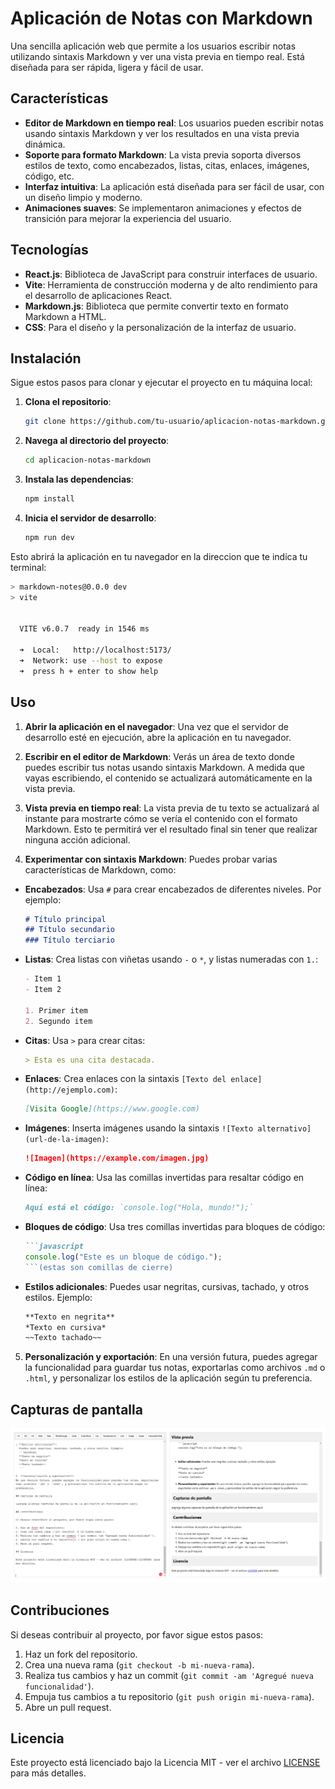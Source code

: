 # Aplicación de Notas con Markdown

Una sencilla aplicación web que permite a los usuarios escribir notas utilizando sintaxis Markdown y ver una vista previa en tiempo real. Está diseñada para ser rápida, ligera y fácil de usar.

## Características

- **Editor de Markdown en tiempo real**: Los usuarios pueden escribir notas usando sintaxis Markdown y ver los resultados en una vista previa dinámica.
- **Soporte para formato Markdown**: La vista previa soporta diversos estilos de texto, como encabezados, listas, citas, enlaces, imágenes, código, etc.
- **Interfaz intuitiva**: La aplicación está diseñada para ser fácil de usar, con un diseño limpio y moderno.
- **Animaciones suaves**: Se implementaron animaciones y efectos de transición para mejorar la experiencia del usuario.

## Tecnologías

- **React.js**: Biblioteca de JavaScript para construir interfaces de usuario.
- **Vite**: Herramienta de construcción moderna y de alto rendimiento para el desarrollo de aplicaciones React.
- **Markdown.js**: Biblioteca que permite convertir texto en formato Markdown a HTML.
- **CSS**: Para el diseño y la personalización de la interfaz de usuario.

## Instalación

Sigue estos pasos para clonar y ejecutar el proyecto en tu máquina local:

1. **Clona el repositorio**:

   ```bash
   git clone https://github.com/tu-usuario/aplicacion-notas-markdown.git
   ```
2. **Navega al directorio del proyecto**:
   ```bash
   cd aplicacion-notas-markdown

   ```

3. **Instala las dependencias**:
   ```bash
   npm install
   ```
4. **Inicia el servidor de desarrollo**:

   ```bash
   npm run dev
   ```
Esto abrirá la aplicación en tu navegador en la direccion que te indica tu terminal:
   ```bash
   > markdown-notes@0.0.0 dev
   > vite


     VITE v6.0.7  ready in 1546 ms

     ➜  Local:   http://localhost:5173/
     ➜  Network: use --host to expose
     ➜  press h + enter to show help
   ```
## Uso

1. **Abrir la aplicación en el navegador**:
   Una vez que el servidor de desarrollo esté en ejecución, abre la aplicación en tu navegador. 


2. **Escribir en el editor de Markdown**:
Verás un área de texto donde puedes escribir tus notas usando sintaxis Markdown. A medida que vayas escribiendo, el contenido se actualizará automáticamente en la vista previa.

3. **Vista previa en tiempo real**:
La vista previa de tu texto se actualizará al instante para mostrarte cómo se vería el contenido con el formato Markdown. Esto te permitirá ver el resultado final sin tener que realizar ninguna acción adicional.

4. **Experimentar con sintaxis Markdown**:
Puedes probar varias características de Markdown, como:

- **Encabezados**:
  Usa `#` para crear encabezados de diferentes niveles. Por ejemplo:
  ```markdown
  # Título principal
  ## Título secundario
  ### Título terciario
  ```
- **Listas**:
  Crea listas con viñetas usando `-` o `*`, y listas numeradas con `1.`:
  ```markdown
  - Item 1
  - Item 2
  
  1. Primer item
  2. Segundo item
  ```

- **Citas**:
  Usa `>` para crear citas:
  ```markdown
  > Esta es una cita destacada.
  ```

- **Enlaces**:
  Crea enlaces con la sintaxis `[Texto del enlace](http://ejemplo.com)`:
  ```markdown
  [Visita Google](https://www.google.com)
  ```

- **Imágenes**:
  Inserta imágenes usando la sintaxis `![Texto alternativo](url-de-la-imagen)`:
  ```markdown
  ![Imagen](https://example.com/imagen.jpg)
  ```

- **Código en línea**:
  Usa las comillas invertidas para resaltar código en línea:
  ```markdown
  Aquí está el código: `console.log("Hola, mundo!");`
  ```

- **Bloques de código**:
  Usa tres comillas invertidas para bloques de código:
  ```markdown
  ```javascript
  console.log("Este es un bloque de código.");
  ```(estas son comillas de cierre)
  ```

- **Estilos adicionales**:
  Puedes usar negritas, cursivas, tachado, y otros estilos. Ejemplo:
  ```markdown
  **Texto en negrita**
  *Texto en cursiva*
  ~~Texto tachado~~
  ```

5. **Personalización y exportación**:
En una versión futura, puedes agregar la funcionalidad para guardar tus notas, exportarlas como archivos `.md` o `.html`, y personalizar los estilos de la aplicación según tu preferencia.

## Capturas de pantalla

![Preview Image](preview.png)

## Contribuciones

Si deseas contribuir al proyecto, por favor sigue estos pasos:

1. Haz un fork del repositorio.
2. Crea una nueva rama (`git checkout -b mi-nueva-rama`).
3. Realiza tus cambios y haz un commit (`git commit -am 'Agregué nueva funcionalidad'`).
4. Empuja tus cambios a tu repositorio (`git push origin mi-nueva-rama`).
5. Abre un pull request.

## Licencia

Este proyecto está licenciado bajo la Licencia MIT - ver el archivo [LICENSE](LICENSE) para más detalles.

   
